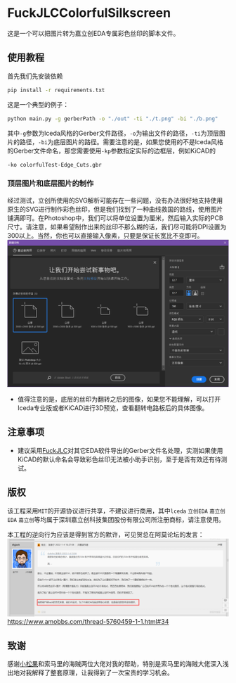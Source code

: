# FuckJLCColorfulSilkscreen
这是一个可以把图片转为嘉立创EDA专属彩色丝印的脚本文件。

## 使用教程
首先我们先安装依赖
```bash
pip install -r requirements.txt
```
这是一个典型的例子：
```bash
python main.py -g gerberPath -o "./out" -ti "./t.png" -bi "./b.png"
```
其中`-g`参数为lceda风格的Gerber文件路径，`-o`为输出文件的路径，`-ti`为顶层图片的路径，`-bi`为底层图片的路径。需要注意的是，如果您使用的不是lceda风格的Gerber文件命名，那您需要使用`-kp`参数指定实际的边框层，例如KiCAD的
```
-ko colorfulTest-Edge_Cuts.gbr
```

### 顶层图片和底层图片的制作
经过测试，立创所使用的SVG解析可能存在一些问题，没有办法很好地支持使用原生的SVG进行制作彩色丝印，但是我们找到了一种曲线救国的路线，使用图片铺满即可。在Photoshop中，我们可以将单位设置为厘米，然后输入实际的PCB尺寸。请注意，如果希望制作出来的丝印不那么糊的话，我们尽可能将DPI设置为300以上。当然，你也可以直接输入像素，只要是保证长宽比不变即可。
![](image/2023-04-24-00-49-05.png)
* 值得注意的是，底层的丝印为翻转之后的图像，如果您不能理解，可以打开lceda专业版或者KiCAD进行3D预览，查看翻转电路板后的具体图像。

## 注意事项
* 建议采用[FuckJLC](https://github.com/acha666/FuckJLC)对其它EDA软件导出的Gerber文件名处理，实测如果使用KiCAD的默认命名会导致彩色丝印无法被小助手识别，至于是否有效还有待测试。

## 版权
该工程采用`MIT`的开源协议进行共享，不建议进行商用，其中`lceda` `立创EDA` `嘉立创EDA` `嘉立创`等均属于深圳嘉立创科技集团股份有限公司所注册商标，请注意使用。

本工程的逆向行为应该是得到官方的默许，可见贺总在阿莫论坛的发言：
![](image/2023-04-24-00-54-33.png)
<https://www.amobbs.com/thread-5760459-1-1.html#34>

## 致谢
感谢[小松果](https://github.com/seishinkouki)和索马里的海贼两位大佬对我的帮助，特别是索马里的海贼大佬深入浅出地对我解释了整套原理，让我得到了一次宝贵的学习机会。